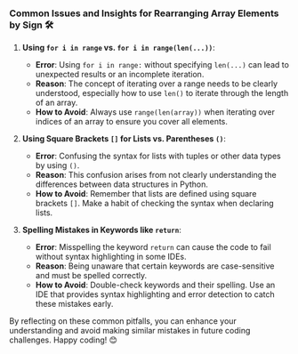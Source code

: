 ### Common Issues and Insights for Rearranging Array Elements by Sign 🛠️

1. **Using `for i in range` vs. `for i in range(len(...))`**:
   - **Error**: Using `for i in range:` without specifying `len(...)` can lead to unexpected results or an incomplete iteration.
   - **Reason**: The concept of iterating over a range needs to be clearly understood, especially how to use `len()` to iterate through the length of an array.
   - **How to Avoid**: Always use `range(len(array))` when iterating over indices of an array to ensure you cover all elements.

2. **Using Square Brackets `[]` for Lists vs. Parentheses `()`**:
   - **Error**: Confusing the syntax for lists with tuples or other data types by using `()`.
   - **Reason**: This confusion arises from not clearly understanding the differences between data structures in Python.
   - **How to Avoid**: Remember that lists are defined using square brackets `[]`. Make a habit of checking the syntax when declaring lists.

3. **Spelling Mistakes in Keywords like `return`**:
   - **Error**: Misspelling the keyword `return` can cause the code to fail without syntax highlighting in some IDEs.
   - **Reason**: Being unaware that certain keywords are case-sensitive and must be spelled correctly.
   - **How to Avoid**: Double-check keywords and their spelling. Use an IDE that provides syntax highlighting and error detection to catch these mistakes early.

By reflecting on these common pitfalls, you can enhance your understanding and avoid making similar mistakes in future coding challenges. Happy coding! 😊

